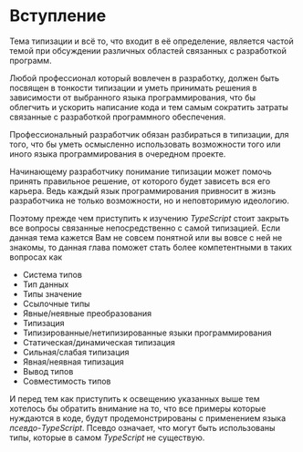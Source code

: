 # Вступление

Тема типизации и всё то, что входит в её определение, является частой темой при обсуждении различных областей связанных с разработкой программ.

Любой профессионал который вовлечен в разработку, должен быть посвящен в тонкости типизации и уметь принимать решения в зависимости от выбранного языка программирования, что бы облегчить и ускорить написание кода и тем самым сократить затраты связанные с разработкой программного обеспечения.

Профессиональный разработчик обязан разбираться в типизации, для того, что бы уметь осмысленно использовать возможности того или иного языка программирования в очередном проекте.

Начинающему разработчику понимание типизации может помочь принять правильное решение, от которого будет зависеть вся его карьера. Ведь каждый язык программирования привносит в жизнь разработчика не только возможности, но и неповторимую идеологию.

Поэтому прежде чем приступить к изучению _TypeScript_ стоит закрыть все вопросы связанные непосредственно с самой типизацией. Если данная тема кажется Вам не совсем понятной или вы вовсе с ней не знакомы, то данная глава поможет стать более компетентными в таких вопросах как

- Система типов
- Тип данных
- Типы значение
- Ссылочные типы
- Явные/неявные преобразования
- Типизация
- Типизированные/нетипизированные языки программирования
- Статическая/динамическая типизация
- Сильная/слабая типизация
- Явная/неявная типизация
- Вывод типов
- Совместимость типов

И перед тем как приступить к освещению указанных выше тем хотелось бы обратить внимание на то, что все примеры которые нуждаются в коде, будут продемонстрированы с применением языка _псевдо-TypeScript_. Псевдо означает, что могут быть использованы типы, которые в самом _TypeScript_ не существую.
